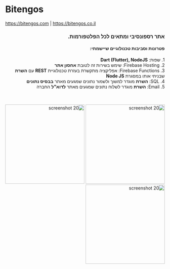 # Bitengos

https://bitengos.com | https://bitengos.co.il

<div dir="rtl">
<h3>
אתר רספונסיבי ומתאים לכל הפלטפורמות.
</h3>
<h4>
פטרונות וסביבות טכנולוגיים שיישמתי:
</h4>
<p>
1. שפות: <strong>Dart (Flutter), NodeJS</strong><br>
2. Firebase Hosting: שימש בשירות זה לטובת <strong>אחסון אתר</strong><br>
3. Firebase Functions: אפליקציה מתקשרת בעזרת טכנולוגיית <strong>REST</strong> עם <strong>השרת</strong> שבניתי אותו במסגרת <strong>Node JS</strong><br>
4. SQL: <strong>השרת</strong> מוגדר למשוך ולשמור נתונים שמגעים מאתר <strong>בבסיס נתונים</strong><br>
5. Email: <strong>השרת</strong> מוגדר לשלוח נתונים שמגעים מאתר <strong>לדוא"ל</strong> החברה<br>
</p>
<br><br>
<div>
<img src="https://user-images.githubusercontent.com/16803977/201489079-47291e70-2f22-4eaf-b2f3-b1eeb61650a5.jpg" width="250" title="screenshot 20">
<img src="https://user-images.githubusercontent.com/16803977/201489076-5e9fca14-10dc-4f8b-89fb-bb44d49bf4af.jpg" width="250" title="screenshot 20">
<img src="https://user-images.githubusercontent.com/16803977/201489078-b73d589c-4ea7-4698-ae93-df049ee83365.jpg" width="250" title="screenshot 20">
</div>
<br>
</div>
